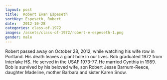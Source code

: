 ```yaml
---
layout: post
title:  Robert Evan Espeseth
sortKey: Espeseth, Robert
date:   2012-10-28
categories: class-of-1972
images: /assets/class-of-1972/robert-e-espeseth-1.png
gender: male
---
```

Robert passed away on October 28, 2012, while watching his wife row in Portland. His death leaves a giant hole in our lives. Bob graduated 1972 from Interlake HS. He served in the USAF 1973-77. He married Cynthia in 1989. Bob is survived by his beloved wife, son Robert Jesse Barnum-Reece, daughter Madeline, mother Barbara and sister Karen Snow.
